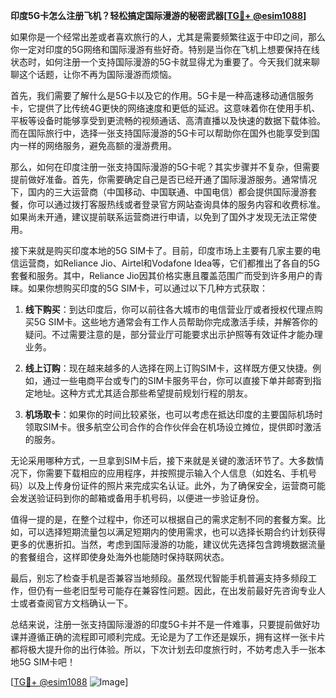 **印度5G卡怎么注册飞机？轻松搞定国际漫游的秘密武器[[TG💪+ @esim1088](https://t.me/s/esim1088)]**

如果你是一个经常出差或者喜欢旅行的人，尤其是需要频繁往返于中印之间，那么你一定对印度的5G网络和国际漫游有些好奇。特别是当你在飞机上想要保持在线状态时，如何注册一个支持国际漫游的5G卡就显得尤为重要了。今天我们就来聊聊这个话题，让你不再为国际漫游而烦恼。

首先，我们需要了解什么是5G卡以及它的作用。5G卡是一种高速移动通信服务卡，它提供了比传统4G更快的网络速度和更低的延迟。这意味着你在使用手机、平板等设备时能够享受到更流畅的视频通话、高清直播以及快速的数据下载体验。而在国际旅行中，选择一张支持国际漫游的5G卡可以帮助你在国外也能享受到国内一样的网络服务，避免高额的漫游费用。

那么，如何在印度注册一张支持国际漫游的5G卡呢？其实步骤并不复杂，但需要提前做好准备。首先，你需要确定自己是否已经开通了国际漫游服务。通常情况下，国内的三大运营商（中国移动、中国联通、中国电信）都会提供国际漫游套餐，你可以通过拨打客服热线或者登录官方网站查询具体的服务内容和收费标准。如果尚未开通，建议提前联系运营商进行申请，以免到了国外才发现无法正常使用。

接下来就是购买印度本地的5G SIM卡了。目前，印度市场上主要有几家主要的电信运营商，如Reliance Jio、Airtel和Vodafone Idea等，它们都推出了各自的5G套餐和服务。其中，Reliance Jio因其价格实惠且覆盖范围广而受到许多用户的青睐。如果你想购买印度的5G SIM卡，可以通过以下几种方式获取：

1. **线下购买**：到达印度后，你可以前往各大城市的电信营业厅或者授权代理点购买5G SIM卡。这些地方通常会有工作人员帮助你完成激活手续，并解答你的疑问。不过需要注意的是，部分营业厅可能要求出示护照等有效证件才能办理业务。

2. **线上订购**：现在越来越多的人选择在网上订购SIM卡，这样既方便又快捷。例如，通过一些电商平台或专门的SIM卡服务平台，你可以直接下单并邮寄到指定地址。这种方式尤其适合那些希望提前规划行程的朋友。

3. **机场取卡**：如果你的时间比较紧张，也可以考虑在抵达印度的主要国际机场时领取SIM卡。很多航空公司合作的合作伙伴会在机场设立摊位，提供即时激活的服务。

无论采用哪种方式，一旦拿到SIM卡后，接下来就是关键的激活环节了。大多数情况下，你需要下载相应的应用程序，并按照提示输入个人信息（如姓名、手机号码）以及上传身份证件的照片来完成实名认证。此外，为了确保安全，运营商可能会发送验证码到你的邮箱或备用手机号码，以便进一步验证身份。

值得一提的是，在整个过程中，你还可以根据自己的需求定制不同的套餐方案。比如，可以选择短期流量包以满足短期内的使用需求，也可以选择长期合约计划获得更多的优惠折扣。当然，考虑到国际漫游的功能，建议优先选择包含跨境数据流量的套餐组合，这样即使身处海外也能随时保持联网状态。

最后，别忘了检查手机是否兼容当地频段。虽然现代智能手机普遍支持多频段工作，但仍有一些老旧型号可能存在兼容性问题。因此，在出发前最好先咨询专业人士或者查阅官方文档确认一下。

总结来说，注册一张支持国际漫游的印度5G卡并不是一件难事，只要提前做好功课并遵循正确的流程即可顺利完成。无论是为了工作还是娱乐，拥有这样一张卡片都将极大提升你的出行体验。所以，下次计划去印度旅行时，不妨考虑入手一张本地5G SIM卡吧！

[[TG💪+ @esim1088](https://t.me/s/esim1088) ![Image](https://i.postimg.cc/4NQfJmqS/Snipaste-2025-05-13-00-14-12.png)]